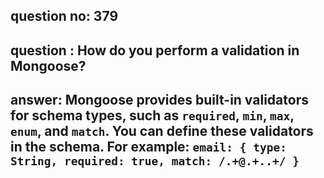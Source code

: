 
      
## question no: 379

## question : How do you perform a validation in Mongoose?

## answer: Mongoose provides built-in validators for schema types, such as `required`, `min`, `max`, `enum`, and `match`. You can define these validators in the schema. For example: `email: { type: String, required: true, match: /.+@.+..+/ }`
      